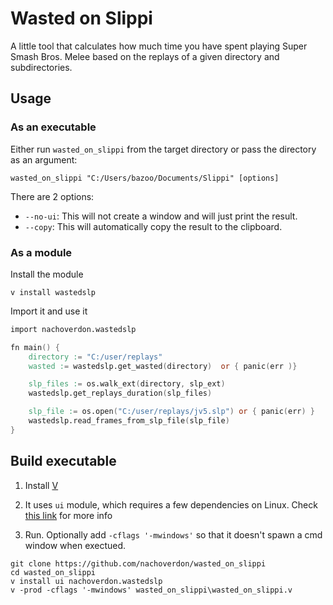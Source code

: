 # Wasted on Slippi

A little tool that calculates how much time you have spent playing
Super Smash Bros. Melee based on the replays of a given directory and
subdirectories.

## Usage

### As an executable

Either run `wasted_on_slippi` from the target directory or pass the directory as
an argument:
```
wasted_on_slippi "C:/Users/bazoo/Documents/Slippi" [options]
```

There are 2 options:
*   `--no-ui`: This will not create a window and will just print the result.
*   `--copy`: This will automatically copy the result to the clipboard.

### As a module

Install the module

```
v install wastedslp
```

Import it and use it
```v
import nachoverdon.wastedslp

fn main() {
    directory := "C:/user/replays"
    wasted := wastedslp.get_wasted(directory)  or { panic(err )}

    slp_files := os.walk_ext(directory, slp_ext)
    wastedslp.get_replays_duration(slp_files)

    slp_file := os.open("C:/user/replays/jv5.slp") or { panic(err) }
    wastedslp.read_frames_from_slp_file(slp_file)
}
```


## Build executable

1. Install [V](https://github.com/vlang/v)

1. It uses `ui` module, which requires a few dependencies on Linux.
Check [this link](https://github.com/vlang/ui#dependencies) for more info

1. Run. Optionally add `-cflags '-mwindows'` so that it doesn't spawn a cmd
window when exectued.
```
git clone https://github.com/nachoverdon/wasted_on_slippi
cd wasted_on_slippi
v install ui nachoverdon.wastedslp
v -prod -cflags '-mwindows' wasted_on_slippi\wasted_on_slippi.v
```
